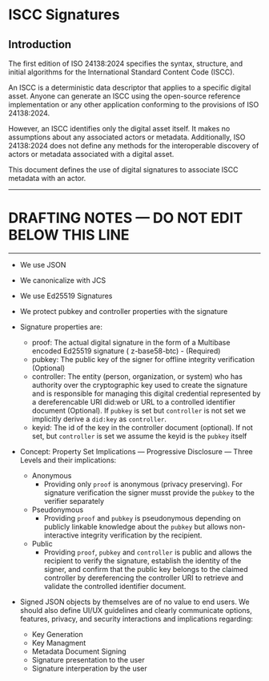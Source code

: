 # ISCC Signatures

## Introduction

The first edition of ISO 24138:2024 specifies the syntax, structure, and initial algorithms for the
International Standard Content Code (ISCC).

An ISCC is a deterministic data descriptor that applies to a specific digital asset. Anyone can generate an ISCC
using the open-source reference implementation or any other application conforming to the provisions of ISO
24138:2024.

However, an ISCC identifies only the digital asset itself. It makes no assumptions about any associated actors
or metadata. Additionally, ISO 24138:2024 does not define any methods for the interoperable discovery of actors
or metadata associated with a digital asset.

This document defines the use of digital signatures to associate ISCC metadata with an actor.



----------------------------------------------------------------------------------------------------------------
# DRAFTING NOTES — DO NOT EDIT BELOW THIS LINE
----------------------------------------------------------------------------------------------------------------

- We use JSON
- We canonicalize with JCS
- We use Ed25519 Signatures
- We protect pubkey and controller properties with the signature
- Signature properties are:
    - proof: The actual digital signature in the form of a Multibase encoded Ed25519 signature (
      z-base58-btc) - (Required)
    - pubkey: The public key of the signer for offline integrity verification (Optional)
    - controller: The entity (person, organization, or system) who has authority over the cryptographic key used
      to create the signature and is responsible for managing this digital credential represented by a
      dereferencable URI did:web or URL to a controlled identifier document (Optional). If `pubkey` is set but
      `controller` is not set we implicitly derive a `did:key` as `controller`.
    - keyid: The id of the key in the controller document (optional). If not set, but `controller` is set we
      assume the keyid is the `pubkey` itself
- Concept: Property Set Implications — Progressive Disclosure — Three Levels and their implications:
    - Anonymous
        - Providing only `proof` is anonymous (privacy preserving). For signature verification the signer musst
          provide the `pubkey` to the verifier separately
    - Pseudonymous
        - Providing `proof` and `pubkey` is pseudonymous depending on publicly linkable knowledge about the
          `pubkey` but allows non-interactive integrity verification by the recipient.
    - Public
        - Providing `proof`, `pubkey` and `controller` is public and allows the recipient to verify the
          signature, establish the identity of the signer, and confirm that the public key belongs to the
          claimed controller by dereferencing the controller URI to retrieve and validate the controlled
          identifier document.

- Signed JSON objects by themselves are of no value to end users.
  We should also define UI/UX guidelines and clearly communicate options, features, privacy, and
  security interactions and implications regarding:
    - Key Generation
    - Key Managment
    - Metadata Document Signing
    - Signature presentation to the user
    - Signature interperation by the user
